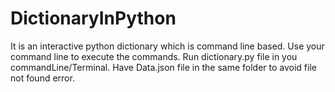 # DictionaryInPython
It is an interactive python dictionary which is command line based. Use your command line to execute the commands.
Run dictionary.py file in you commandLine/Terminal. Have Data.json file in the same folder to avoid file not found error.
